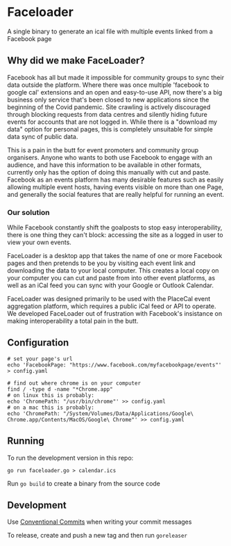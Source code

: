 # Faceloader

A single binary to generate an ical file with multiple events linked from a Facebook page

## Why did we make FaceLoader?

Facebook has all but made it impossible for community groups to sync their data outside the platform. Where there was once multiple 'facebook to google cal' extensions and an open and easy-to-use API, now there's a big business only service that's been closed to new applications since the beginning of the Covid pandemic. Site crawling is actively discouraged through blocking requests from data centres and silently hiding future events for accounts that are not logged in. While there is a "download my data" option for personal pages, this is completely unsuitable for simple data sync of public data.

This is a pain in the butt for event promoters and community group organisers. Anyone who wants to both use Facebook to engage with an audience, and have this information to be available in other formats, currently only has the option of doing this manually with cut and paste. Facebook as an events platform has many desirable features such as easily allowing multiple event hosts, having events visible on more than one Page, and generally the social features that are really helpful for running an event.

### Our solution

While Facebook constantly shift the goalposts to stop easy interoperability, there is one thing they can't block: accessing the site as a logged in user to view your own events.

FaceLoader is a desktop app that takes the name of one or more Facebook pages and then pretends to be you by visiting each event link and downloading the data to your local computer. This creates a local copy on your computer you can cut and paste from into other event platforms, as well as an iCal feed you can sync with your Google or Outlook Calendar.

FaceLoader was designed primarily to be used with the PlaceCal event aggregation platform, which requires a public iCal feed or API to operate. We developed FaceLoader out of frustration with Facebook's insistance on making interoperability a total pain in the butt.

## Configuration

```shell
# set your page's url
echo 'FacebookPage: "https://www.facebook.com/myfacebookpage/events"' > config.yaml

# find out where chrome is on your computer
find / -type d -name "*Chrome.app"
# on linux this is probably:
echo 'ChromePath: "/usr/bin/chrome"' >> config.yaml
# on a mac this is probably:
echo 'ChromePath: "/System/Volumes/Data/Applications/Google\ Chrome.app/Contents/MacOS/Google\ Chrome"' >> config.yaml
```

## Running

To run the development version in this repo:

```shell
go run faceloader.go > calendar.ics
```

Run `go build` to create a binary from the source code

## Development

Use [Conventional Commits](https://www.conventionalcommits.org/en/v1.0.0/) when writing your commit messages

To release, create and push a new tag and then run `goreleaser`

